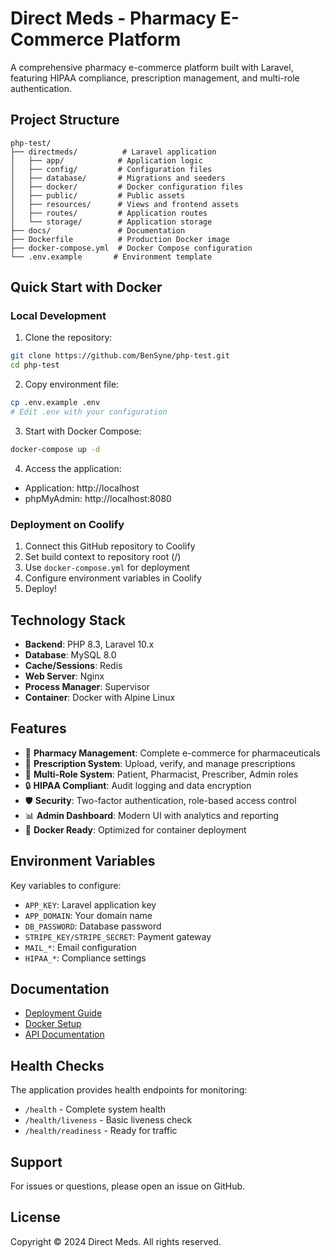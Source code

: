 # Direct Meds - Pharmacy E-Commerce Platform

A comprehensive pharmacy e-commerce platform built with Laravel, featuring HIPAA compliance, prescription management, and multi-role authentication.

## Project Structure

```
php-test/
├── directmeds/          # Laravel application
│   ├── app/            # Application logic
│   ├── config/         # Configuration files
│   ├── database/       # Migrations and seeders
│   ├── docker/         # Docker configuration files
│   ├── public/         # Public assets
│   ├── resources/      # Views and frontend assets
│   ├── routes/         # Application routes
│   └── storage/        # Application storage
├── docs/               # Documentation
├── Dockerfile          # Production Docker image
├── docker-compose.yml  # Docker Compose configuration
└── .env.example       # Environment template
```

## Quick Start with Docker

### Local Development

1. Clone the repository:
```bash
git clone https://github.com/BenSyne/php-test.git
cd php-test
```

2. Copy environment file:
```bash
cp .env.example .env
# Edit .env with your configuration
```

3. Start with Docker Compose:
```bash
docker-compose up -d
```

4. Access the application:
- Application: http://localhost
- phpMyAdmin: http://localhost:8080

### Deployment on Coolify

1. Connect this GitHub repository to Coolify
2. Set build context to repository root (/)
3. Use `docker-compose.yml` for deployment
4. Configure environment variables in Coolify
5. Deploy!

## Technology Stack

- **Backend**: PHP 8.3, Laravel 10.x
- **Database**: MySQL 8.0
- **Cache/Sessions**: Redis
- **Web Server**: Nginx
- **Process Manager**: Supervisor
- **Container**: Docker with Alpine Linux

## Features

- 🏥 **Pharmacy Management**: Complete e-commerce for pharmaceuticals
- 💊 **Prescription System**: Upload, verify, and manage prescriptions
- 👥 **Multi-Role System**: Patient, Pharmacist, Prescriber, Admin roles
- 🔒 **HIPAA Compliant**: Audit logging and data encryption
- 🛡️ **Security**: Two-factor authentication, role-based access control
- 📊 **Admin Dashboard**: Modern UI with analytics and reporting
- 🚀 **Docker Ready**: Optimized for container deployment

## Environment Variables

Key variables to configure:

- `APP_KEY`: Laravel application key
- `APP_DOMAIN`: Your domain name
- `DB_PASSWORD`: Database password
- `STRIPE_KEY/STRIPE_SECRET`: Payment gateway
- `MAIL_*`: Email configuration
- `HIPAA_*`: Compliance settings

## Documentation

- [Deployment Guide](./directmeds/DEPLOY_COOLIFY.md)
- [Docker Setup](./directmeds/README.Docker.md)
- [API Documentation](./directmeds/storage/api-docs/api-docs.json)

## Health Checks

The application provides health endpoints for monitoring:

- `/health` - Complete system health
- `/health/liveness` - Basic liveness check
- `/health/readiness` - Ready for traffic

## Support

For issues or questions, please open an issue on GitHub.

## License

Copyright © 2024 Direct Meds. All rights reserved.